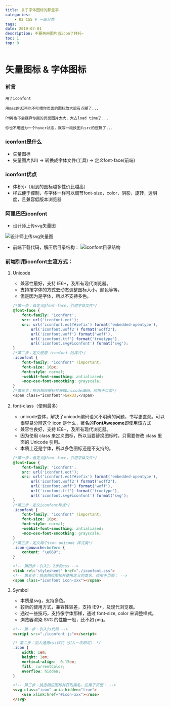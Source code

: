 ```yaml
---
title: 关于字体图标的那些事
categories:
    - 02 CSS # 一级分类
tags:
date: 2019-07-01
description: 不要再用图片当icon了拜托~
toc: 1
top: 0
---
```


# 矢量图标 & 字体图标

### 前言
```
用了iconfont

用mac的UI再也不吐槽你页面的图标放大后有点糊了...

PM再也不会嫌弃你画的页面图片太大，太占load time了...

你也不用因为一个hover状态，就写一段换图片src的逻辑了...

```

### iconfont是什么
- 矢量图标
- 矢量图片(UI) -> 转换成字体文件(工具) -> 定义font-face(前端)

### iconfont优点
- 体积小（用到的图标越多性价比越高）
- 样式便于控制，与字体一样可以调节font-size，color，阴影，旋转，透明度，且兼容低版本浏览器

### 阿里巴巴iconfont
- 设计师上传svg矢量图

![设计师上传svg矢量图](http://www.scarsu.com/images/gitbook/web_font03.png)

- 前端下载代码，解压后目录结构：
![iconfont目录结构](http://www.scarsu.com/images/gitbook/web_font04.png)

### 前端引用iconfont主流方式：
1. Unicode
    - 兼容性最好，支持 IE6+，及所有现代浏览器。
    - 支持按字体的方式去动态调整图标大小，颜色等等。
    - 但是因为是字体，所以不支持多色。
    ```css
    /*第一步：自定义@font-face，引用字体文件*/
    @font-face {
        font-family: 'iconfont';
        src: url('iconfont.eot');
        src: url('iconfont.eot?#iefix') format('embedded-opentype'),
            url('iconfont.woff2') format('woff2'),
            url('iconfont.woff') format('woff'),
            url('iconfont.ttf') format('truetype'),
            url('iconfont.svg#iconfont') format('svg');
    }
    /*第二步：定义使用 iconfont 的样式*/
    .iconfont {
        font-family: "iconfont" !important;
        font-size: 16px;
        font-style: normal;
        -webkit-font-smoothing: antialiased;
        -moz-osx-font-smoothing: grayscale;
    }
    /*第三步：挑选相应图标并获取unicode编码，应用于页面*/
    <span class="iconfont">&#x33;</span>
    ```

2. font-class（使用最多）
    - unicode变体，解决了unicode编码语义不明确的问题，书写更直观。可以很容易分辨这个 icon 是什么，著名的**FontAwesome**即使用该方式
    - 兼容性良好，支持 IE8+，及所有现代浏览器。
    - 因为使用 class 来定义图标，所以当要替换图标时，只需要修改 class 里面的 Unicode 引用。
    - 本质上还是字体，所以多色图标还是不支持的。
    ```css
    /*第一步：自定义@font-face，引用字体文件*/
    @font-face {
        font-family: 'iconfont';
        src: url('iconfont.eot');
        src: url('iconfont.eot?#iefix') format('embedded-opentype'),
            url('iconfont.woff2') format('woff2'),
            url('iconfont.woff') format('woff'),
            url('iconfont.ttf') format('truetype'),
            url('iconfont.svg#iconfont') format('svg');
    }
    /*第二步：定义iconfont样式*/
    .iconfont {
        font-family: "iconfont" !important;
        font-size: 16px;
        font-style: normal;
        -webkit-font-smoothing: antialiased;
        -moz-osx-font-smoothing: grayscale;
    }
    /*第三步：定义每个icon unicode 样式类*/
    .icon-gouwuche:before {
        content: "\e669";
    }
    ```
    ```html
    <!-- 第四步：引入1，2步的css -->
    <link rel="stylesheet" href="./iconfont.css">
    <!-- 第五步：挑选相应图标并使用定义的类名，应用于页面： -->
    <span class="iconfont icon-xxx"></span>
    ```


3. Symbol
    - 本质是svg，支持多色。
    - 较新的使用方式，兼容性较差，支持 IE9+，及现代浏览器。
    - 通过一些技巧，支持像字体那样，通过 font-size, color 来调整样式。
    - 浏览器渲染 SVG 的性能一般，还不如 png。
    ```html
    <!-- 第一步：引入js代码 -->
    <script src="./iconfont.js"></script>
    ```
    ```css
    /* 第二步：加入通用css样式（引入一次即可） */
    .icon {
        width: 1em;
        height: 1em;
        vertical-align: -0.15em;
        fill: currentColor;
        overflow: hidden;
    }
    ```
    ```html
    <!-- 第三步：挑选相应图标并获取类名，应用于页面： -->
    <svg class="icon" aria-hidden="true">
        <use xlink:href="#icon-xxx"></use>
    </svg>
    ```